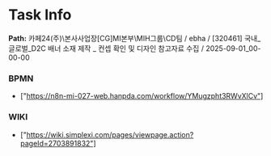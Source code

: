 # Task Info

**Path:** 카페24(주)\본사사업장\[CG]MI본부\MIH그룹\CD팀 / ebha / [320461] 국내_글로벌_D2C 배너 소재 제작 _ 컨셉 확인 및 디자인 참고자료 수집 / 2025-09-01_00-00-00

### BPMN
- ["https://n8n-mi-027-web.hanpda.com/workflow/YMugzpht3RWvXlCv"]

### WIKI
- ["https://wiki.simplexi.com/pages/viewpage.action?pageId=2703891832"]

